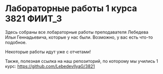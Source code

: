 # Лабораторные работы 1 курса 3821 ФИИТ_3
Здесь собраны все лобараторные работы преподавателя Лебедева Ильи Геннадьевича, которые у нас были.
Возможно, у вас есть что-то подобное.

Некоторые работы идут уже с отчетами!

Также, полезная ссылка на наш репозиторий, по которому мы учились 1 курс:
https://github.com/LebedevIlyaG/3821

